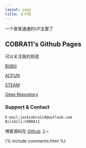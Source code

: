 ```yaml
---
layout: page
title: 关于我 
---
```


一个普普通通的UP主罢了

<h2> COBRA11's Github Pages </h2>  

可以关注我的频道

<a target="_blank" href='https://space.bilibili.com/21016018'>BiliBili</a>

<a target="_blank" href='https://www.acfun.cn/u/13268855'>ACFUN</a>

<a target="_blank" href='http://steamcommunity.com/id/JackCobra'>STEAM</a>

<a target="_blank" href='https://gitee.com/COBRA11/JackCobra/blob/master/README.md'>Gitee Repository</a>



<h3> Support & Contact </h3>  

```
E-mail:jackcobra114@outlook.com
Bilibili:COBRA11
```

博客源码在 <a target="_blank" href='https://github.com/leopardpan/leopardpan.github.io/'>Github</a> 上~

{% include comments.html %}

